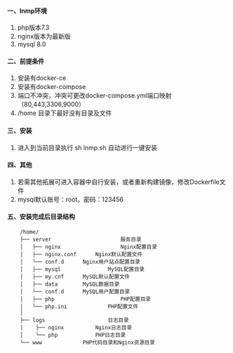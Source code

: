#### 一、lnmp环境

1. php版本7.3
2. nginx版本为最新版
3. mysql 8.0

#### 二、前提条件

1. 安装有docker-ce
2. 安装有docker-compose
3. 端口不冲突，冲突可更改docker-compose.yml端口映射（80,443,3306,9000）
4. /home 目录下最好没有目录及文件

#### 三、安装

1. 进入到当前目录执行 sh lnmp.sh 自动进行一键安装

#### 四、其他

1. 若需其他拓展可进入容器中自行安装，或者重新构建镜像，修改Dockerfile文件
2. mysql默认账号：root，密码：123456
	
#### 五、安装完成后目录结构
		/home/
		├── server                      服务目录
		│   ├── nginx                 	Nginx配置目录
		│	├── nginx.conf		Nginx默认配置文件
		│	└── conf.d		Nginx用户站点配置目录
		│   ├── mysql              	MySQL配置目录
		│	├── my.cnf		MySQL默认配置文件
		│	├── data		MySQL数据目录
		│	└── conf.d		MySQL用户配置目录
		│   ├── php                 	PHP配置目录
		│	└── php.ini             PHP配置文件
		│
		├── logs                  	日志目录
		│    ├── nginx			Nginx日志目录
		│    └── php			PHP日志目录
		└── www 			PHP代码目录和Nginx资源目录
